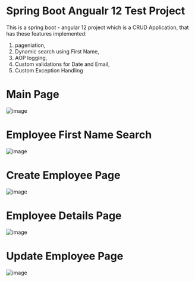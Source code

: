 # Spring Boot Angualr 12 Test Project
This is a spring boot - angular 12 project which is a CRUD Application, that has these features implemented:
1. pageniation, 
2. Dynamic search using First Name, 
3. AOP logging, 
4. Custom validations for Date and Email, 
5. Custom Exception Handling

# Main Page
![image](https://user-images.githubusercontent.com/10706953/126323291-1748df78-2f82-4ce2-8c77-be305ebc71d1.png)

# Employee First Name Search
![image](https://user-images.githubusercontent.com/10706953/126323709-f6c31c61-2324-42ee-aa78-cbb476f2ac54.png)

# Create Employee Page
![image](https://user-images.githubusercontent.com/10706953/126323436-e39a6f38-c30d-43ae-a396-dbdcebb5b6fb.png)

# Employee Details Page
![image](https://user-images.githubusercontent.com/10706953/126323510-1a3bfa17-e487-4729-92ae-f2becec39391.png)

# Update Employee Page
![image](https://user-images.githubusercontent.com/10706953/126323585-d63d80d5-9c5b-4508-8cc5-2f43d0d18865.png)
